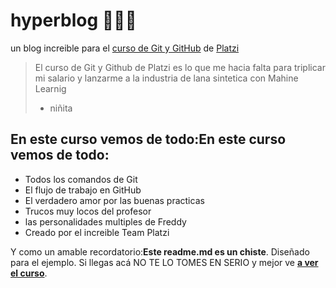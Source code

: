 # hyperblog 🧡🖤🤎
un blog increible para el [curso de Git y GitHub](https://platzi.com/cursos/git-github/ " Curso de Git y GitHub ") de [Platzi](https://platzi.com/ " Platzi ")
> El curso de Git y Github de Platzi es lo que me hacia falta para triplicar mi salario y lanzarme a la industria de lana sintetica con Mahine Learnig
> * niñita 

## En este curso vemos de todo:En este curso vemos de todo:
* Todos los comandos de Git
* El flujo de trabajo en GitHub
* El verdadero amor por las buenas practicas
* Trucos muy locos del profesor 
* las personalidades multiples de Freddy
* Creado por el increible Team Platzi

Y como un amable recordatorio:**Este readme.md es un chiste**. Diseñado para el ejemplo. Si llegas acá NO TE LO TOMES EN SERIO y mejor ve [**a ver el curso**](https://platzi.com/cursos/git-github/ "a ver el curso ").
